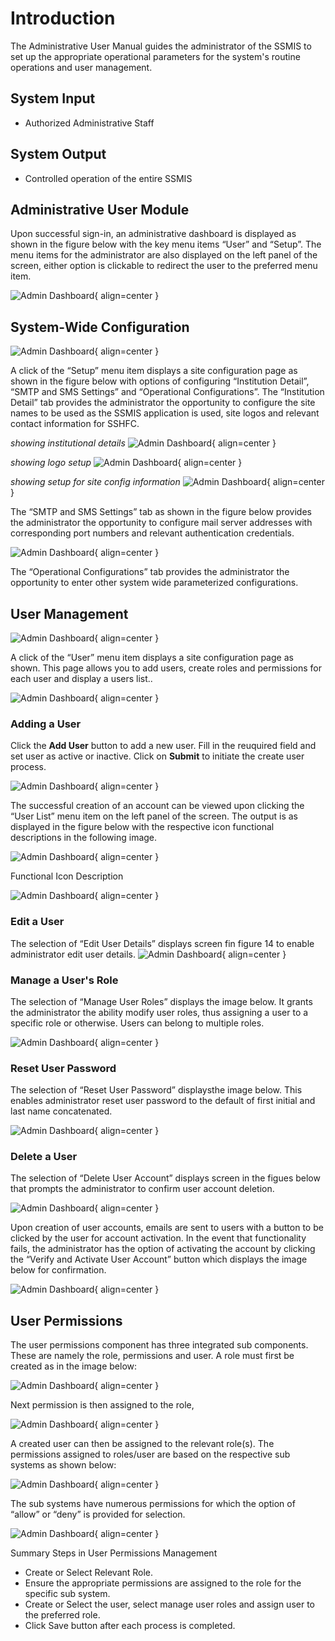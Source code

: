 # Introduction

The Administrative User Manual guides the administrator of the SSMIS to set up the appropriate operational parameters for the system's routine operations and user management.

## System Input

- Authorized Administrative Staff 

 
## System Output

- Controlled operation of the entire SSMIS

 
## Administrative User Module

Upon successful sign-in, an administrative dashboard is displayed as shown in the figure below with the key menu items “User” and “Setup”. The menu items for the administrator are also displayed on the left panel of the screen, either option is clickable to redirect the user to the preferred menu item.

![Admin Dashboard](img/admin_dashboard.png){ align=center }


## System-Wide Configuration

![Admin Dashboard](img/admin_setup.png){ align=center }

A click of the “Setup” menu item displays a site configuration page as shown in the figure below with options of configuring “Institution Detail”, “SMTP and SMS Settings”  and  “Operational Configurations”. The “Institution Detail” tab provides the administrator the opportunity to configure the site names to be used as the SSMIS application is used, site logos and relevant contact information for SSHFC.

*showing institutional details*
![Admin Dashboard](img/admin-config-one.png){ align=center }

*showing logo setup*
![Admin Dashboard](img/admin-config-two.png){ align=center }

*showing setup for site config information*
![Admin Dashboard](img/admin-config-three.png){ align=center }


The “SMTP and SMS Settings” tab as shown in the figure below provides the administrator the opportunity to configure mail server addresses with corresponding port numbers and relevant authentication credentials. 

![Admin Dashboard](img/admin-config-smtp.png){ align=center }

The “Operational Configurations” tab provides the administrator the opportunity to enter other system wide parameterized configurations.

## User Management

![Admin Dashboard](img/admin-user.png){ align=center }

A click of the “User” menu item displays a site configuration page as shown. This page allows you to add users, create roles and permissions for each user and display a users list..

![Admin Dashboard](img/admin-user-menu.png){ align=center }

### Adding a User

Click the **Add User** button to add a new user. 
Fill in the reuquired field and set user as active or inactive.
Click on **Submit** to initiate the create user process. 

![Admin Dashboard](img/admin-user-add.png){ align=center }

The successful creation of an account can be viewed upon clicking the “User List” menu item on the left panel of the screen. The output is as displayed in the figure below with the respective icon functional descriptions in the following image.


![Admin Dashboard](img/admin-user-list.png){ align=center }

Functional Icon Description

![Admin Dashboard](img/admin-user-manage.png){ align=center }

### Edit a User

The selection of  “Edit User Details” displays screen fin figure 14 to enable administrator edit user details.
![Admin Dashboard](img/admin-user-edit.png){ align=center }


### Manage a User's Role


The selection of  “Manage User Roles” displays the image below.  It grants the administrator the ability modify user roles, thus assigning a user to a specific role or otherwise. Users can belong to multiple roles.

![Admin Dashboard](img/admin-user-role.png){ align=center }


### Reset User Password

The selection of  “Reset User Password” displaysthe image below. This enables administrator reset user password to the default of first initial and last name concatenated.

![Admin Dashboard](img/admin-user-reset.png){ align=center }


### Delete a User

The selection of  “Delete User Account” displays screen in the figues below that prompts the administrator to confirm user account deletion. 

![Admin Dashboard](img/admin-user-delete.png){ align=center }


Upon creation of user accounts, emails are sent to users with a button to be clicked by the user for account activation. In the event that functionality fails, the administrator has the option of activating the account by clicking the  “Verify and Activate User Account” button which displays the image below for confirmation.

![Admin Dashboard](img/admin-user-confirm.png){ align=center }


## User Permissions

The user permissions component has three integrated sub components. These are namely the role, permissions and user. 
A role must first be created as in the image below:

![Admin Dashboard](img/admin-create-role.png){ align=center }



Next permission is then assigned to the role,

![Admin Dashboard](img/admin-permission.png){ align=center }

A created user can then be assigned to the relevant role(s).
The permissions assigned to roles/user are based on the respective sub systems as shown below:

![Admin Dashboard](img/admin-permission-role.png){ align=center }

The sub systems have numerous permissions for which the option of “allow” or “deny” is provided for selection.

![Admin Dashboard](img/admin_module_perm.png){ align=center }


Summary Steps in User Permissions Management

-  Create or Select Relevant Role.
-  Ensure the appropriate permissions are assigned to the role for the specific sub system. 
-  Create or Select the user, select manage user roles and assign user to the preferred role.
-  Click Save button after each process is completed.